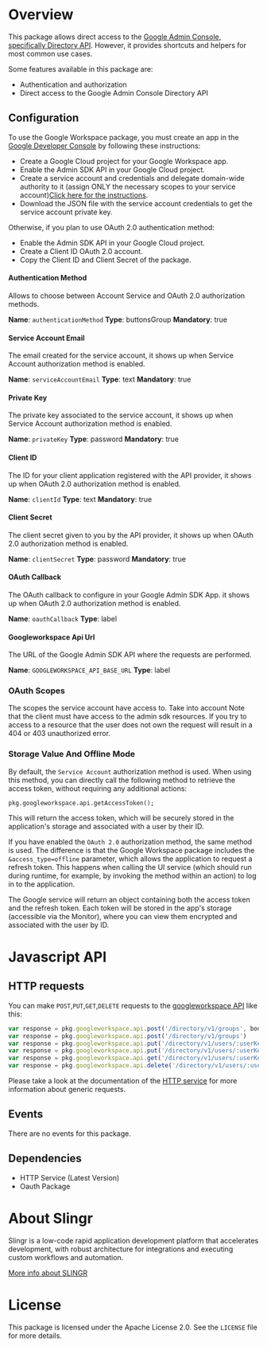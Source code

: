 # Overview

This package allows direct access to the [Google Admin Console,
specifically Directory API](https://developers.google.com/admin-sdk/directory/reference/rest).
However, it provides shortcuts and helpers for most common use cases.

Some features available in this package are:

- Authentication and authorization
- Direct access to the Google Admin Console Directory API

## Configuration

To use the Google Workspace package, you must create an app in the [Google Developer Console](https://console.developers.google.com)
by following these instructions:

- Create a Google Cloud project for your Google Workspace app.
- Enable the Admin SDK API in your Google Cloud project.
- Create a service account and credentials and delegate domain-wide authority to it (assign ONLY the necessary scopes to your service account)[Click here for the instructions](https://developers.google.com/admin-sdk/directory/v1/guides/delegation).
- Download the JSON file with the service account credentials to get the service account private key.
  
Otherwise, if you plan to use OAuth 2.0 authentication method:

- Enable the Admin SDK API in your Google Cloud project.
- Create a Client ID OAuth 2.0 account.
- Copy the Client ID and Client Secret of the package.


#### Authentication Method
Allows to choose between Account Service and OAuth 2.0 authorization methods.

**Name**: `authenticationMethod`
**Type**: buttonsGroup
**Mandatory**: true

#### Service Account Email
The email created for the service account, it shows up when Service Account authorization method is enabled.

**Name**: `serviceAccountEmail`
**Type**: text
**Mandatory**: true

#### Private Key
The private key associated to the service account, it shows up when Service Account authorization method is enabled.

**Name**: `privateKey`
**Type**: password
**Mandatory**: true

#### Client ID
The ID for your client application registered with the API provider, it shows up when OAuth 2.0 authorization method is enabled.

**Name**: `clientId`
**Type**: text
**Mandatory**: true

#### Client Secret
The client secret given to you by the API provider, it shows up when OAuth 2.0 authorization method is enabled.

**Name**: `clientSecret`
**Type**: password
**Mandatory**: true

#### OAuth Callback
The OAuth callback to configure in your Google Admin SDK App. it shows up when OAuth 2.0 authorization method is enabled.

**Name**: `oauthCallback`
**Type**: label

#### Googleworkspace Api Url
The URL of the Google Admin SDK API where the requests are performed.

**Name**: `GOOGLEWORKSPACE_API_BASE_URL`
**Type**: label

### OAuth Scopes

The scopes the service account have access to.
Take into account
Note that the client must have access to the admin sdk resources. If you try to access to a resource that the user does not own
the request will result in a 404 or 403 unauthorized error.

### Storage Value And Offline Mode

By default, the `Service Account` authorization method is used. When using this method, you can directly call the following method to retrieve the access token, without requiring any additional actions:

`pkg.googleworkspace.api.getAccessToken();`

This will return the access token, which will be securely stored in the application's storage and associated with a user by their ID.

If you have enabled the `OAuth 2.0` authorization method, the same method is used. The difference is that the Google Workspace package includes the `&access_type=offline` parameter, which allows the application to request a refresh token. This happens when calling the UI service (which should run during runtime, for example, by invoking the method within an action) to log in to the application.

The Google service will return an object containing both the access token and the refresh token. Each token will be stored in the app's storage (accessible via the Monitor), where you can view them encrypted and associated with the user by ID.


# Javascript API

## HTTP requests
You can make `POST`,`PUT`,`GET`,`DELETE` requests to the [googleworkspace API](https://admin.googleapis.com/admin) like this:
```javascript
var response = pkg.googleworkspace.api.post('/directory/v1/groups', body)
var response = pkg.googleworkspace.api.post('/directory/v1/groups')
var response = pkg.googleworkspace.api.put('/directory/v1/users/:userKey/photos/thumbnail', body)
var response = pkg.googleworkspace.api.put('/directory/v1/users/:userKey/photos/thumbnail')
var response = pkg.googleworkspace.api.get('/directory/v1/users/:userKey')
var response = pkg.googleworkspace.api.delete('/directory/v1/users/:userKey')
```

Please take a look at the documentation of the [HTTP service](https://github.com/slingr-stack/http-service)
for more information about generic requests.

## Events

There are no events for this package.

## Dependencies
* HTTP Service (Latest Version)
* Oauth Package

# About Slingr

Slingr is a low-code rapid application development platform that accelerates development, with robust architecture for integrations and executing custom workflows and automation.

[More info about SLINGR](https://slingr.io)

# License

This package is licensed under the Apache License 2.0. See the `LICENSE` file for more details.
